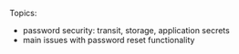 Topics:

- password security: transit, storage, application secrets
- main issues with password reset functionality
